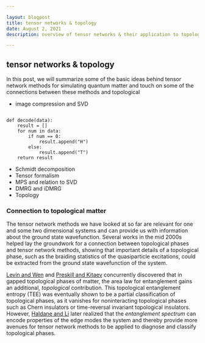 ```yaml
---

layout: blogpost
title: tensor networks & topology
date: August 2, 2021
description: overview of tensor networks & their application to topological matter

---
```


## tensor networks & topology

In this post, we will summarize some of the basic ideas behind tensor network methods for simulating quantum matter and touch on some of the connections between these methods and topological


* image compression and SVD


<code>
def decode(data):
    result = []
    for num in data:
        if num == 0:
            result.append("H")
        else:
            result.append("T")
    return result
</code>


* Schmidt decomposition
* Tensor formalism
* MPS and relation to SVD
* DMRG and iDMRG
* Topology

### Connection to topological matter

The tensor network methods we have looked at so far are relevant for one and some two dimensional systems and can provide us with information about the ground state wavefunction. Several works in the mid 2000s helped lay the groundwork for a connection between topological phases and tensor network methods, showing that important details of a topological phase, such as the braiding statistics of the quasiparticle excitations, could be extracted from the ground state wavefunction of the system.  

[Levin and Wen]() and [Preskill and Kitaev]() concurrently discovered that in gapped topological phases of matter, the area law for entanglement gains an additional, _topological_ contribution. This topological entanglement entropy (TEE) was eventually shown to be a partial classification of topological phases, as it vanishes for noninteracting topological phases such as Chern insulators or time-reversal invariant topological insulators. However, [Haldane and Li]() later realized that the _entanglement spectrum_ can encode properties of the edge modes the system and thereby provide more avenues for tensor network methods to be applied to diagnose and classify topological phases. 
